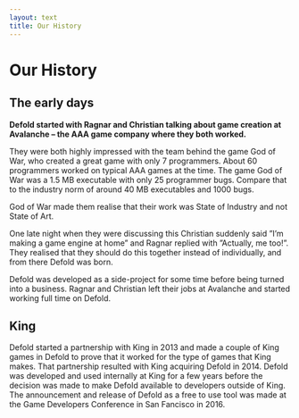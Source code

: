 ```yaml
---
layout: text
title: Our History
---
```


# Our History

## The early days

**Defold started with Ragnar and Christian talking about game creation at Avalanche – the AAA game company where they both worked.**

They were both highly impressed with the team behind the game God of War, who created a great game with only 7 programmers. About 60 programmers worked on typical AAA games at the time. The game God of War was a 1.5 MB executable with only 25 programmer bugs. Compare that to the industry norm of around 40 MB executables and 1000 bugs.

God of War made them realise that their work was State of Industry and not State of Art.

One late night when they were discussing this Christian suddenly said ”I’m making a game engine at home” and Ragnar replied with ”Actually, me too!”. They realised that they should do this together instead of individually, and from there Defold was born.

Defold was developed as a side-project for some time before being turned into a business. Ragnar and Christian left their jobs at Avalanche and started working full time on Defold.


## King

Defold started a partnership with King in 2013 and made a couple of King games in Defold to prove that it worked for the type of games that King makes. That partnership resulted with King acquiring Defold in 2014. Defold was developed and used internally at King for a few years before the decision was made to make Defold available to developers outside of King. The announcement and release of Defold as a free to use tool was made at the Game Developers Conference in San Fancisco in 2016.
